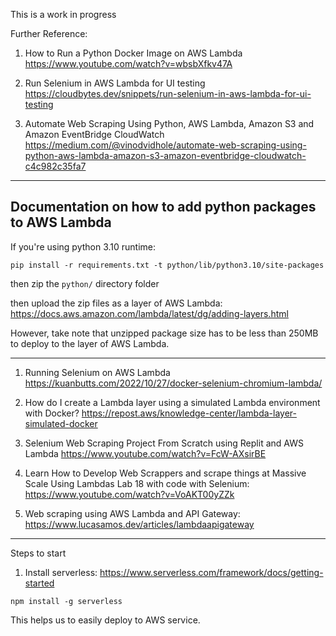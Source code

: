 This is a work in progress

Further Reference:

1. How to Run a Python Docker Image on AWS Lambda https://www.youtube.com/watch?v=wbsbXfkv47A

1. Run Selenium in AWS Lambda for UI testing https://cloudbytes.dev/snippets/run-selenium-in-aws-lambda-for-ui-testing


1. Automate Web Scraping Using Python, AWS Lambda, Amazon S3 and Amazon EventBridge CloudWatch https://medium.com/@vinodvidhole/automate-web-scraping-using-python-aws-lambda-amazon-s3-amazon-eventbridge-cloudwatch-c4c982c35fa7

---

## Documentation on how to add python packages to AWS Lambda

If you're using python 3.10 runtime:

`pip install -r requirements.txt -t python/lib/python3.10/site-packages`

then zip the `python/` directory folder

then upload the zip files as a layer of AWS Lambda: https://docs.aws.amazon.com/lambda/latest/dg/adding-layers.html 


However, take note that unzipped package size has to be less than 250MB to deploy to the layer of AWS Lambda. 

---

1. Running Selenium on AWS Lambda
 https://kuanbutts.com/2022/10/27/docker-selenium-chromium-lambda/

1. How do I create a Lambda layer using a simulated Lambda environment with Docker? https://repost.aws/knowledge-center/lambda-layer-simulated-docker


1. Selenium Web Scraping Project From Scratch using Replit and AWS Lambda https://www.youtube.com/watch?v=FcW-AXsirBE

1. Learn How to Develop Web Scrappers and scrape things at Massive Scale Using Lambdas Lab 18 with code with Selenium: https://www.youtube.com/watch?v=VoAKT00yZZk

1. Web scraping using AWS Lambda and API Gateway:
https://www.lucasamos.dev/articles/lambdaapigateway

---

Steps to start

1. Install serverless: https://www.serverless.com/framework/docs/getting-started

`npm install -g serverless`

This helps us to easily deploy to AWS service.
